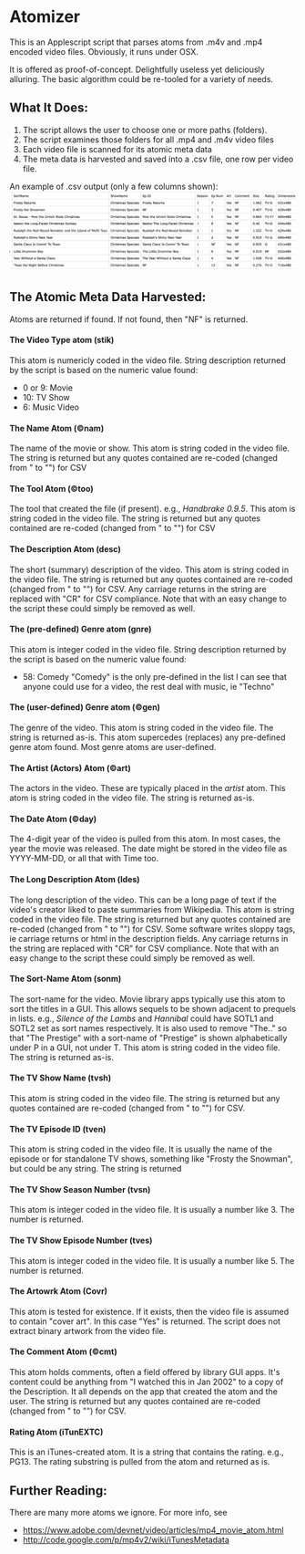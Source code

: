 # Atomizer

This is an Applescript script that parses atoms from .m4v and .mp4 encoded video files.
Obviously, it runs under OSX.

It is offered as proof-of-concept. Delightfully useless yet deliciously alluring. The basic algorithm could be re-tooled for a variety of needs.

## What It Does:

1. The script allows the user to choose one or more paths (folders).
2. The script examines those folders for all .mp4 and .m4v video files
3. Each video file is scanned for its atomic meta data
4. The meta data is harvested and saved into a .csv file, one row per video file.

An example of .csv output (only a few columns shown):
![output](output.png)

## The Atomic Meta Data Harvested:
Atoms are returned if found. If not found, then "NF" is returned.

#### The Video Type atom (stik)
This atom is numericly coded in the video file. String description returned by the script is based on the numeric value found:
- 0 or 9: Movie
- 10: TV Show
- 6: Music Video

#### The Name Atom (©nam)
The name of the movie or show. This atom is string coded in the video file. The string is returned but any quotes contained are re-coded (changed from " to "") for CSV

#### The Tool Atom (©too)
The tool that created the file (if present). e.g., *Handbrake 0.9.5*. This atom is string coded in the video file. The string is returned but any quotes contained are re-coded (changed from " to "") for CSV

#### The Description Atom (desc)
The short (summary) description of the video. This atom is string coded in the video file. The string is returned but any quotes contained are re-coded (changed from " to "") for CSV. Any carriage returns in the string are replaced with "CR" for CSV compliance. Note that with an easy change to the script these could simply be removed as well.

#### The (pre-defined) Genre atom (gnre)
This atom is integer coded in the video file. String description returned by the script is based on the numeric value found:
- 58: Comedy
"Comedy" is the only pre-defined in the list I can see that anyone could use for a video, the rest deal with music, ie "Techno"

#### The (user-defined) Genre atom (©gen)
The genre of the video. This atom is string coded in the video file. The string is returned as-is.
This atom supercedes (replaces) any pre-defined genre atom found. Most genre atoms are user-defined.

#### The Artist (Actors) Atom (©art)
The actors in the video. These are typically placed in the *artist* atom. This atom is string coded in the video file. The string is returned as-is.

#### The Date Atom (©day)
The 4-digit year of the video is pulled from this atom. In most cases, the year the movie was released. The date might be stored in the video file as YYYY-MM-DD, or all that with Time too.

#### The Long Description Atom (ldes)
The long description of the video. This can be a long page of text if the video's creator liked to paste summaries from Wikipedia. This atom is string coded in the video file. The string is returned but any quotes contained are re-coded (changed from " to "") for CSV. Some software writes sloppy tags, ie carriage returns or html in the description fields. Any carriage returns in the string are replaced with "CR" for CSV compliance. Note that with an easy change to the script these could simply be removed as well.

#### The Sort-Name Atom (sonm)
The sort-name for the video. Movie library apps typically use this atom to sort the titles in a GUI. This allows sequels to be shown adjacent to prequels in lists. e.g., *Silence of the Lambs* and *Hannibal* could have SOTL1 and SOTL2 set as sort names respectively. It is also used to remove "The.." so that "The Prestige" with a sort-name of "Prestige" is shown alphabetically under P in a GUI, not under T. This atom is string coded in the video file. The string is returned as-is.

#### The TV Show Name (tvsh)
This atom is string coded in the video file. The string is returned but any quotes contained are re-coded (changed from " to "") for CSV.

#### The TV Episode ID (tven)
This atom is string coded in the video file. It is usually the name of the episode or for standalone TV shows, something like "Frosty the Snowman", but could be any string. The string is returned

#### The TV Show Season Number (tvsn)
This atom is integer coded in the video file. It is usually a number like 3. The number is returned.

#### The TV Show Episode Number (tves)
This atom is integer coded in the video file. It is usually a number like 5. The number is returned.

#### The Artowrk Atom (Covr)
This atom is tested for existence. If it exists, then the video file is assumed to contain "cover art". In this case "Yes" is returned. The script does not extract binary artwork from the video file.

#### The Comment Atom (©cmt)
This atom holds comments, often a field offered by library GUI apps. It's content could be anything from "I watched this in Jan 2002" to a copy of the Description. It all depends on the app that created the atom and the user.
The string is returned but any quotes contained are re-coded (changed from " to "") for CSV. 

#### Rating Atom (iTunEXTC)
This is an iTunes-created atom. It is a string that contains the rating. e.g., PG13. The rating substring is pulled from the atom and returned as is.

## Further Reading:
There are many more atoms we ignore. For more info, see 
- https://www.adobe.com/devnet/video/articles/mp4_movie_atom.html
- http://code.google.com/p/mp4v2/wiki/iTunesMetadata
